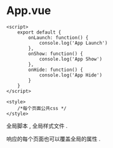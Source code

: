 # App.vue

```
<script>
    export default {
        onLaunch: function() {
            console.log('App Launch')
        },
        onShow: function() {
            console.log('App Show')
        },
        onHide: function() {
            console.log('App Hide')
        }
    }
</script>

<style>
    /*每个页面公共css */
</style>
```

全局脚本 , 全局样式文件 .

响应的每个页面也可以覆盖全局的属性 . 


